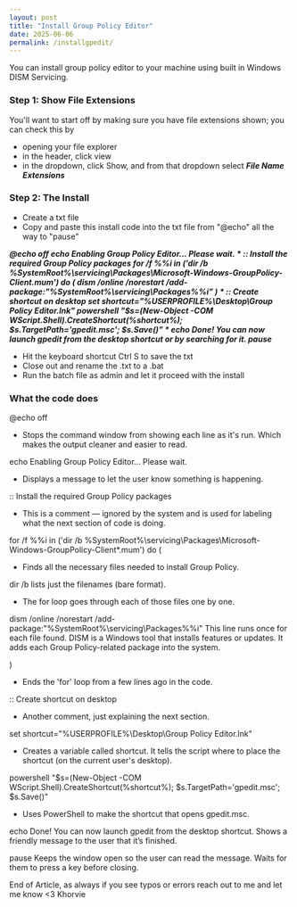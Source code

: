 ```yaml
---
layout: post
title: "Install Group Policy Editor"
date: 2025-06-06
permalink: /installgpedit/
---
```

You can install group policy editor to your machine using built in Windows DISM Servicing.
<!--more-->
### Step 1: Show File Extensions

You'll want to start off by making sure you have file extensions shown; you can check this by
- opening your file explorer
- in the header, click view
- in the dropdown, click Show, and from that dropdown select ***File Name Extensions***

### Step 2: The Install

- Create a txt file
- Copy and paste this install code into the txt file from "@echo" all the way to "pause"
  
***@echo off
*echo Enabling Group Policy Editor... Please wait.
*
:: Install the required Group Policy packages
for /f %%i in ('dir /b %SystemRoot%\servicing\Packages\Microsoft-Windows-GroupPolicy-Client*.mum') do (
 dism /online /norestart /add-package:"%SystemRoot%\servicing\Packages\%%i"
)
*
:: Create shortcut on desktop
set shortcut="%USERPROFILE%\Desktop\Group Policy Editor.lnk"
powershell "$s=(New-Object -COM WScript.Shell).CreateShortcut(%shortcut%); $s.TargetPath='gpedit.msc'; $s.Save()"
*
echo Done! You can now launch gpedit from the desktop shortcut or by searching for it.
pause***

- Hit the keyboard shortcut Ctrl S to save the txt
- Close out and rename the .txt to a .bat
- Run the batch file as admin and let it proceed with the install

### What the code does

@echo off
- Stops the command window from showing each line as it's run. Which makes the output cleaner and easier to read.

echo Enabling Group Policy Editor... Please wait.
- Displays a message to let the user know something is happening.

:: Install the required Group Policy packages
- This is a comment — ignored by the system and is used for labeling what the next section of code is doing.

for /f %%i in ('dir /b %SystemRoot%\servicing\Packages\Microsoft-Windows-GroupPolicy-Client*.mum') do (
- Finds all the necessary files needed to install Group Policy.

dir /b lists just the filenames (bare format).
- The for loop goes through each of those files one by one.

dism /online /norestart /add-package:"%SystemRoot%\servicing\Packages\%%i"
This line runs once for each file found. DISM is a Windows tool that installs features or updates. It adds each Group Policy-related package into the system.

)
- Ends the 'for' loop from a few lines ago in the code.

:: Create shortcut on desktop
- Another comment, just explaining the next section.

set shortcut="%USERPROFILE%\Desktop\Group Policy Editor.lnk"
- Creates a variable called shortcut. It tells the script where to place the shortcut (on the current user's desktop).

powershell "$s=(New-Object -COM WScript.Shell).CreateShortcut(%shortcut%); $s.TargetPath='gpedit.msc'; $s.Save()"
- Uses PowerShell to make the shortcut that opens gpedit.msc.

echo Done! You can now launch gpedit from the desktop shortcut.
Shows a friendly message to the user that it’s finished.

pause
Keeps the window open so the user can read the message. Waits for them to press a key before closing.

End of Article, as always if you see typos or errors reach out to me and let me know <3 Khorvie

